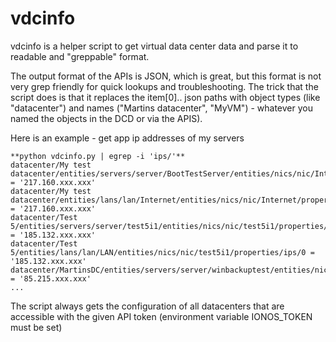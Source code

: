 # vdcinfo
vdcinfo is a helper script to get virtual data center data and parse it to readable and "greppable" format.

The output format of the APIs is JSON, which is great, but this format is not very grep friendly for quick lookups and troubleshooting.  The trick that the script does is that it replaces the item[0].. json paths with object types (like "datacenter") and names ("Martins datacenter", "MyVM") - whatever you named the objects in the DCD or via the APIS). 

Here is an example - get app ip addresses of my servers

    **python vdcinfo.py | egrep -i 'ips/'**
    datacenter/My test datacenter/entities/servers/server/BootTestServer/entities/nics/nic/Internet/properties/ips/0 = '217.160.xxx.xxx'
    datacenter/My test datacenter/entities/lans/lan/Internet/entities/nics/nic/Internet/properties/ips/0 = '217.160.xxx.xxx'
    datacenter/Test 5/entities/servers/server/test5i1/entities/nics/nic/test5i1/properties/ips/0 = '185.132.xxx.xxx'
    datacenter/Test 5/entities/lans/lan/LAN/entities/nics/nic/test5i1/properties/ips/0 = '185.132.xxx.xxx'
    datacenter/MartinsDC/entities/servers/server/winbackuptest/entities/nics/nic/0/properties/ips/0 = '85.215.xxx.xxx'
    ...
    
The script always gets the configuration of all datacenters that are accessible with the given API token (environment variable IONOS_TOKEN must be set)
